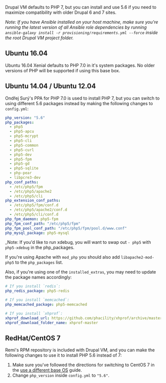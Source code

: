 Drupal VM defaults to PHP 7, but you can install and use 5.6 if you need to maximize compatibility with older Drupal 6 and 7 sites.

_Note: If you have Ansible installed on your host machine, make sure you're running the latest version of all Ansible role dependencies by running `ansible-galaxy install -r provisioning/requirements.yml --force` inside the root Drupal VM project folder._

## Ubuntu 16.04

Ubuntu 16.04 Xenial defaults to PHP 7.0 in it's system packages. No older versions of PHP will be supported if using this base box.

## Ubuntu 14.04 / Ubuntu 12.04

Ondřej Surý's PPA for PHP 7.0 is used to install PHP 7, but you can switch to using different 5.6 packages instead by making the following changes to `config.yml`:

```yaml
php_version: "5.6"
php_packages:
  - php5
  - php5-apcu
  - php5-mcrypt
  - php5-cli
  - php5-common
  - php5-curl
  - php5-dev
  - php5-fpm
  - php5-gd
  - php5-sqlite
  - php-pear
  - libpcre3-dev
php_conf_paths:
  - /etc/php5/fpm
  - /etc/php5/apache2
  - /etc/php5/cli
php_extension_conf_paths:
  - /etc/php5/fpm/conf.d
  - /etc/php5/apache2/conf.d
  - /etc/php5/cli/conf.d
php_fpm_daemon: php5-fpm
php_fpm_conf_path: "/etc/php5/fpm"
php_fpm_pool_conf_path: "/etc/php5/fpm/pool.d/www.conf"
php_mysql_package: php5-mysql
```

_Note: If you'd like to run xdebug, you will want to swap out `- php5` with `php5-xdebug` in the php_packages.

If you're using Apache with `mod_php` you should also add `libapache2-mod-php5` to the `php_packages` list.

Also, if you're using one of the `installed_extras`, you may need to update the package names accordingly:

```yaml
# If you install `redis`:
php_redis_package: php5-redis

# If you install `memcached`:
php_memcached_package: php5-memcached

# If you install `xhprof`:
xhprof_download_url: https://github.com/phacility/xhprof/archive/master.tar.gz
xhprof_download_folder_name: xhprof-master
```

## RedHat/CentOS 7

Remi's RPM repository is included with Drupal VM, and you can make the following changes to use it to install PHP 5.6 instead of 7:

  1. Make sure you've followed the directions for switching to CentOS 7 in the [use a different base OS](base-os.md) guide.
  2. Change `php_version` inside `config.yml` to `"5.6"`.
